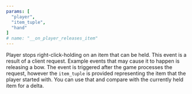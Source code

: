 ```yaml
---
params: [
  "player",
  "item_tuple",
  "hand"
]
# name: "__on_player_releases_item"
---
```

Player stops right-click-holding on an item that can be held. This event is a result of a client request.
Example events that may cause it to happen is releasing a bow. The event is triggered after the game processes
the request, however the `item_tuple` is provided representing the item that the player started with. You can use that and
compare with the currently held item for a delta.
